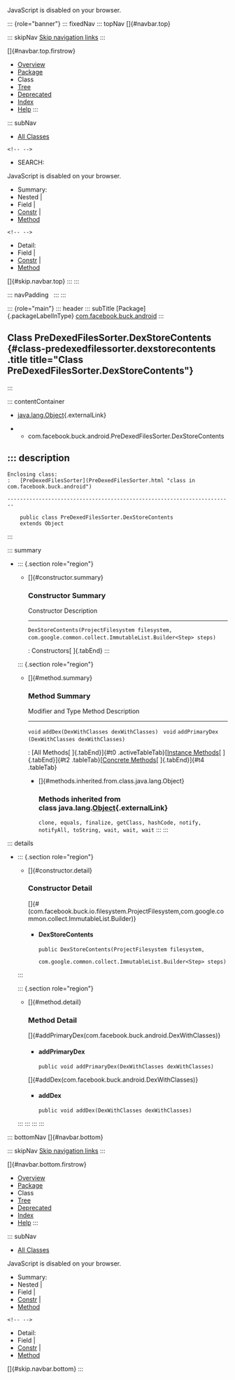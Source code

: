 <div>

JavaScript is disabled on your browser.

</div>

::: {role="banner"}
::: fixedNav
::: topNav
[]{#navbar.top}

::: skipNav
[Skip navigation links](#skip.navbar.top "Skip navigation links")
:::

[]{#navbar.top.firstrow}

-   [Overview](../../../../index.html)
-   [Package](package-summary.html)
-   Class
-   [Tree](package-tree.html)
-   [Deprecated](../../../../deprecated-list.html)
-   [Index](../../../../index-all.html)
-   [Help](../../../../help-doc.html)
:::

::: subNav
-   [All Classes](../../../../allclasses.html)

```{=html}
<!-- -->
```
-   SEARCH:

<div>

<div>

JavaScript is disabled on your browser.

</div>

</div>

<div>

-   Summary: 
-   Nested \| 
-   Field \| 
-   [Constr](#constructor.summary) \| 
-   [Method](#method.summary)

```{=html}
<!-- -->
```
-   Detail: 
-   Field \| 
-   [Constr](#constructor.detail) \| 
-   [Method](#method.detail)

</div>

[]{#skip.navbar.top}
:::
:::

::: navPadding
 
:::
:::

::: {role="main"}
::: header
::: subTitle
[Package]{.packageLabelInType} [com.facebook.buck.android](package-summary.html)
:::

## Class PreDexedFilesSorter.DexStoreContents {#class-predexedfilessorter.dexstorecontents .title title="Class PreDexedFilesSorter.DexStoreContents"}
:::

::: contentContainer
-   [java.lang.Object](http://docs.oracle.com/javase/7/docs/api/java/lang/Object.html?is-external=true "class or interface in java.lang"){.externalLink}

-   -   com.facebook.buck.android.PreDexedFilesSorter.DexStoreContents

::: description
-   

    Enclosing class:
    :   [PreDexedFilesSorter](PreDexedFilesSorter.html "class in com.facebook.buck.android")

    ------------------------------------------------------------------------

        public class PreDexedFilesSorter.DexStoreContents
        extends Object
:::

::: summary
-   ::: {.section role="region"}
    -   []{#constructor.summary}

        ### Constructor Summary

          Constructor                                                                                                                     Description
          ------------------------------------------------------------------------------------------------------------------------------- -------------
          `DexStoreContents​(ProjectFilesystem filesystem,                 com.google.common.collect.ImmutableList.Builder<Step> steps)`    

          : Constructors[ ]{.tabEnd}
    :::

    ::: {.section role="region"}
    -   []{#method.summary}

        ### Method Summary

          Modifier and Type   Method                                           Description
          ------------------- ------------------------------------------------ -------------
          `void`              `addDex​(DexWithClasses dexWithClasses)`           
          `void`              `addPrimaryDex​(DexWithClasses dexWithClasses)`    

          : [All Methods[ ]{.tabEnd}]{#t0 .activeTableTab}[[Instance
          Methods](javascript:show(2);)[ ]{.tabEnd}]{#t2
          .tableTab}[[Concrete
          Methods](javascript:show(8);)[ ]{.tabEnd}]{#t4 .tableTab}

        -   []{#methods.inherited.from.class.java.lang.Object}

            ### Methods inherited from class java.lang.[Object](http://docs.oracle.com/javase/7/docs/api/java/lang/Object.html?is-external=true "class or interface in java.lang"){.externalLink}

            `clone, equals, finalize, getClass, hashCode, notify, notifyAll, toString, wait, wait, wait`
    :::
:::

::: details
-   ::: {.section role="region"}
    -   []{#constructor.detail}

        ### Constructor Detail

        []{#<init>(com.facebook.buck.io.filesystem.ProjectFilesystem,com.google.common.collect.ImmutableList.Builder)}

        -   #### DexStoreContents

                public DexStoreContents​(ProjectFilesystem filesystem,
                                        com.google.common.collect.ImmutableList.Builder<Step> steps)
    :::

    ::: {.section role="region"}
    -   []{#method.detail}

        ### Method Detail

        []{#addPrimaryDex(com.facebook.buck.android.DexWithClasses)}

        -   #### addPrimaryDex

            ``` methodSignature
            public void addPrimaryDex​(DexWithClasses dexWithClasses)
            ```

        []{#addDex(com.facebook.buck.android.DexWithClasses)}

        -   #### addDex

            ``` methodSignature
            public void addDex​(DexWithClasses dexWithClasses)
            ```
    :::
:::
:::
:::

::: bottomNav
[]{#navbar.bottom}

::: skipNav
[Skip navigation links](#skip.navbar.bottom "Skip navigation links")
:::

[]{#navbar.bottom.firstrow}

-   [Overview](../../../../index.html)
-   [Package](package-summary.html)
-   Class
-   [Tree](package-tree.html)
-   [Deprecated](../../../../deprecated-list.html)
-   [Index](../../../../index-all.html)
-   [Help](../../../../help-doc.html)
:::

::: subNav
-   [All Classes](../../../../allclasses.html)

<div>

<div>

JavaScript is disabled on your browser.

</div>

</div>

<div>

-   Summary: 
-   Nested \| 
-   Field \| 
-   [Constr](#constructor.summary) \| 
-   [Method](#method.summary)

```{=html}
<!-- -->
```
-   Detail: 
-   Field \| 
-   [Constr](#constructor.detail) \| 
-   [Method](#method.detail)

</div>

[]{#skip.navbar.bottom}
:::

